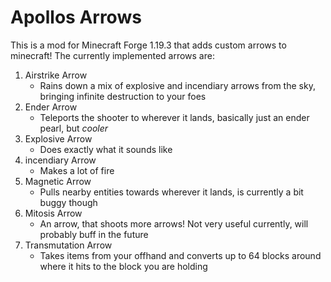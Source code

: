 # Apollos Arrows
This is a mod for Minecraft Forge 1.19.3 that adds custom arrows to minecraft! The currently implemented arrows are:
1. Airstrike Arrow
    - Rains down a mix of explosive and incendiary arrows from the sky, bringing infinite destruction to your foes
2. Ender Arrow
    - Teleports the shooter to wherever it lands, basically just an ender pearl, but *cooler*
3. Explosive Arrow
    - Does exactly what it sounds like
4. incendiary Arrow
    - Makes a lot of fire
5. Magnetic Arrow
    - Pulls nearby entities towards wherever it lands, is currently a bit buggy though
6. Mitosis Arrow
    - An arrow, that shoots more arrows! Not very useful currently, will probably buff in the future
7. Transmutation Arrow
    - Takes items from your offhand and converts up to 64 blocks around where it hits to the block you are holding
